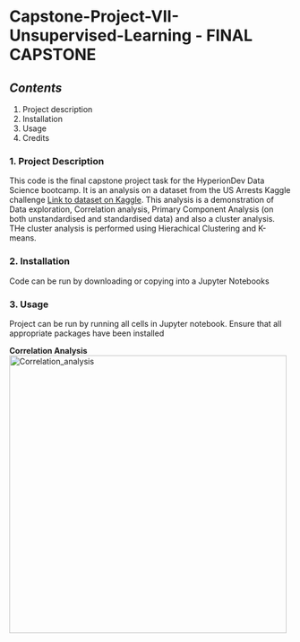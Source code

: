 # Capstone-Project-VII-Unsupervised-Learning - FINAL CAPSTONE

## _Contents_
1. Project description 
2. Installation
3. Usage 
4. Credits

### 1. Project Description

This code is the final capstone project task for the HyperionDev Data Science bootcamp.
It is an analysis on a dataset from the US Arrests Kaggle challenge [Link to dataset on Kaggle](https://www.kaggle.com/datasets/kurohana/usarrets). 
This analysis is a demonstration of Data exploration, Correlation analysis, Primary Component Analysis (on both unstandardised and standardised data) and also a cluster analysis. THe cluster analysis is performed using Hierachical Clustering and K-means. 

### 2. Installation

Code can be run by downloading or copying into a Jupyter Notebooks

### 3. Usage

Project can be run by running all cells in Jupyter notebook. Ensure that all appropriate packages have been installed

**Correlation Analysis**
<img width="495" alt="Correlation_analysis" src="https://user-images.githubusercontent.com/73187289/209803057-13bc326a-d9a5-492d-a8e4-f73f96fdb442.png">

